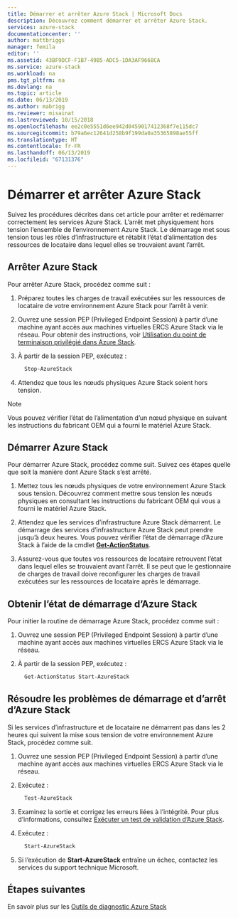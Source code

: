 ```yaml
---
title: Démarrer et arrêter Azure Stack | Microsoft Docs
description: Découvrez comment démarrer et arrêter Azure Stack.
services: azure-stack
documentationcenter: ''
author: mattbriggs
manager: femila
editor: ''
ms.assetid: 43BF9DCF-F1B7-49B5-ADC5-1DA3AF9668CA
ms.service: azure-stack
ms.workload: na
pms.tgt_pltfrm: na
ms.devlang: na
ms.topic: article
ms.date: 06/13/2019
ms.author: mabrigg
ms.reviewer: misainat
ms.lastreviewed: 10/15/2018
ms.openlocfilehash: ee2c0e5551d6ee942d0459017412368f7e115dc7
ms.sourcegitcommit: b79a6ec12641d258b9f199da0a35365898ae55ff
ms.translationtype: HT
ms.contentlocale: fr-FR
ms.lasthandoff: 06/13/2019
ms.locfileid: "67131376"
---
```

# <a name="start-and-stop-azure-stack"></a>Démarrer et arrêter Azure Stack
Suivez les procédures décrites dans cet article pour arrêter et redémarrer correctement les services Azure Stack. L’arrêt met physiquement hors tension l’ensemble de l’environnement Azure Stack. Le démarrage met sous tension tous les rôles d’infrastructure et rétablit l’état d’alimentation des ressources de locataire dans lequel elles se trouvaient avant l’arrêt.

## <a name="stop-azure-stack"></a>Arrêter Azure Stack 

Pour arrêter Azure Stack, procédez comme suit :

1. Préparez toutes les charges de travail exécutées sur les ressources de locataire de votre environnement Azure Stack pour l’arrêt à venir. 

2. Ouvrez une session PEP (Privileged Endpoint Session) à partir d’une machine ayant accès aux machines virtuelles ERCS Azure Stack via le réseau. Pour obtenir des instructions, voir [Utilisation du point de terminaison privilégié dans Azure Stack](azure-stack-privileged-endpoint.md).

3. À partir de la session PEP, exécutez :

    ```powershell
      Stop-AzureStack
    ```

4. Attendez que tous les nœuds physiques Azure Stack soient hors tension.

> [!Note]  
> Vous pouvez vérifier l’état de l’alimentation d’un nœud physique en suivant les instructions du fabricant OEM qui a fourni le matériel Azure Stack. 

## <a name="start-azure-stack"></a>Démarrer Azure Stack 

Pour démarrer Azure Stack, procédez comme suit. Suivez ces étapes quelle que soit la manière dont Azure Stack s’est arrêté.

1. Mettez tous les nœuds physiques de votre environnement Azure Stack sous tension. Découvrez comment mettre sous tension les nœuds physiques en consultant les instructions du fabricant OEM qui vous a fourni le matériel Azure Stack.

2. Attendez que les services d’infrastructure Azure Stack démarrent. Le démarrage des services d’infrastructure Azure Stack peut prendre jusqu’à deux heures. Vous pouvez vérifier l’état de démarrage d’Azure Stack à l’aide de la cmdlet [**Get-ActionStatus**](#get-the-startup-status-for-azure-stack).

3. Assurez-vous que toutes vos ressources de locataire retrouvent l’état dans lequel elles se trouvaient avant l’arrêt. Il se peut que le gestionnaire de charges de travail doive reconfigurer les charges de travail exécutées sur les ressources de locataire après le démarrage.

## <a name="get-the-startup-status-for-azure-stack"></a>Obtenir l’état de démarrage d’Azure Stack

Pour initier la routine de démarrage Azure Stack, procédez comme suit :

1. Ouvrez une session PEP (Privileged Endpoint Session) à partir d’une machine ayant accès aux machines virtuelles ERCS Azure Stack via le réseau.

2. À partir de la session PEP, exécutez :

    ```powershell
      Get-ActionStatus Start-AzureStack
    ```

## <a name="troubleshoot-startup-and-shutdown-of-azure-stack"></a>Résoudre les problèmes de démarrage et d’arrêt d’Azure Stack

Si les services d’infrastructure et de locataire ne démarrent pas dans les 2 heures qui suivent la mise sous tension de votre environnement Azure Stack, procédez comme suit. 

1. Ouvrez une session PEP (Privileged Endpoint Session) à partir d’une machine ayant accès aux machines virtuelles ERCS Azure Stack via le réseau.

2. Exécutez : 

    ```powershell
      Test-AzureStack
      ```

3. Examinez la sortie et corrigez les erreurs liées à l’intégrité. Pour plus d’informations, consultez [Exécuter un test de validation d’Azure Stack](azure-stack-diagnostic-test.md).

4. Exécutez :

    ```powershell
      Start-AzureStack
    ```

5. Si l’exécution de **Start-AzureStack** entraîne un échec, contactez les services du support technique Microsoft. 

## <a name="next-steps"></a>Étapes suivantes 

En savoir plus sur les [Outils de diagnostic Azure Stack](azure-stack-diagnostics.md)
